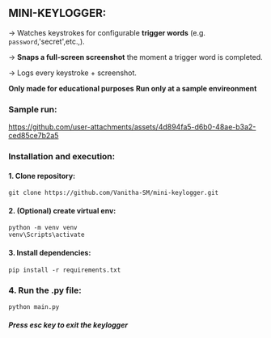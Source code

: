 ## MINI-KEYLOGGER:

-> Watches keystrokes for configurable **trigger words** (e.g. `password`,'secret',etc.,).

-> **Snaps a full‑screen screenshot** the moment a trigger word is completed.

-> Logs every keystroke + screenshot.

**Only made for educational purposes**
**Run only at a sample envireonment**

### Sample run:


https://github.com/user-attachments/assets/4d894fa5-d6b0-48ae-b3a2-ced85ce7b2a5




### Installation and execution:

#### 1. Clone repository:
```
git clone https://github.com/Vanitha-SM/mini-keylogger.git
```

#### 2. (Optional) create virtual env:
```
python -m venv venv
venv\Scripts\activate
```
#### 3. Install dependencies:
```
pip install -r requirements.txt
```

### 4. Run the .py file:
```
python main.py
```
##### Press esc key to exit the keylogger
